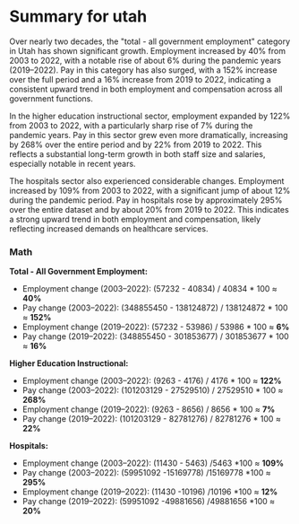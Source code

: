 # Summary for utah

Over nearly two decades, the "total - all government employment" category in Utah has shown significant growth. Employment increased by 40% from 2003 to 2022, with a notable rise of about 6% during the pandemic years (2019–2022). Pay in this category has also surged, with a 152% increase over the full period and a 16% increase from 2019 to 2022, indicating a consistent upward trend in both employment and compensation across all government functions.

In the higher education instructional sector, employment expanded by 122% from 2003 to 2022, with a particularly sharp rise of 7% during the pandemic years. Pay in this sector grew even more dramatically, increasing by 268% over the entire period and by 22% from 2019 to 2022. This reflects a substantial long-term growth in both staff size and salaries, especially notable in recent years.

The hospitals sector also experienced considerable changes. Employment increased by 109% from 2003 to 2022, with a significant jump of about 12% during the pandemic period. Pay in hospitals rose by approximately 295% over the entire dataset and by about 20% from 2019 to 2022. This indicates a strong upward trend in both employment and compensation, likely reflecting increased demands on healthcare services.

### Math

**Total - All Government Employment:**
- Employment change (2003–2022): (57232 - 40834) / 40834 * 100 ≈ **40%**
- Pay change (2003–2022): (348855450 - 138124872) / 138124872 * 100 ≈ **152%**
- Employment change (2019–2022): (57232 - 53986) / 53986 * 100 ≈ **6%**
- Pay change (2019–2022): (348855450 - 301853677) / 301853677 * 100 ≈ **16%**

**Higher Education Instructional:**
- Employment change (2003–2022): (9263 - 4176) / 4176 * 100 ≈ **122%**
- Pay change (2003–2022): (101203129 - 27529510) / 27529510 * 100 ≈ **268%**
- Employment change (2019–2022): (9263 - 8656) / 8656 * 100 ≈ **7%**
- Pay change (2019–2022): (101203129 - 82781276) / 82781276 * 100 ≈ **22%**

**Hospitals:**
- Employment change (2003–2022): (11430 - 5463) /5463 *100 ≈ **109%**
- Pay change (2003–2022): (59951092 -15169778) /15169778 *100 ≈ **295%**
- Employment change (2019–2022): (11430 -10196) /10196 *100 ≈ **12%**
- Pay change (2019–2022): (59951092 -49881656) /49881656 *100 ≈ **20%**